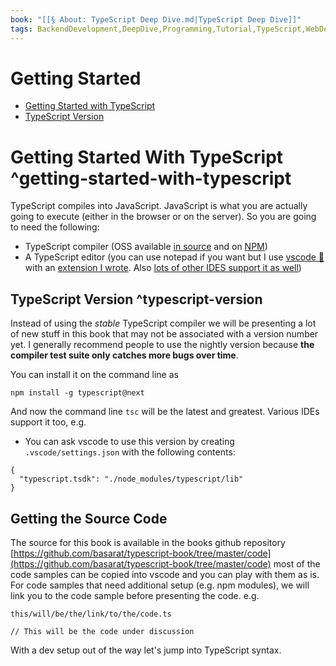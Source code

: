 ```yaml
---
book: "[[§ About꞉ TypeScript Deep Dive.md|TypeScript Deep Dive]]"
tags: BackendDevelopment,DeepDive,Programming,Tutorial,TypeScript,WebDevelopment
---
```


# Getting Started

- [Getting Started with TypeScript](Getting%20Started.md#^getting-started-with-typescript)
- [TypeScript Version](Getting%20Started.md#^typescript-version)

# Getting Started With TypeScript ^getting-started-with-typescript

TypeScript compiles into JavaScript. JavaScript is what you are actually going to execute (either in the browser or on the server). So you are going to need the following:

- TypeScript compiler (OSS available [in source](https://github.com/Microsoft/TypeScript/) and on [NPM](https://www.npmjs.com/package/typescript))
- A TypeScript editor (you can use notepad if you want but I use [vscode 🌹](https://code.visualstudio.com/) with an [extension I wrote](https://marketplace.visualstudio.com/items?itemName=basarat.god). Also [lots of other IDES support it as well](https://github.com/Microsoft/TypeScript/wiki/TypeScript-Editor-Support))

## TypeScript Version ^typescript-version

Instead of using the _stable_ TypeScript compiler we will be presenting a lot of new stuff in this book that may not be associated with a version number yet. I generally recommend people to use the nightly version because **the compiler test suite only catches more bugs over time**.

You can install it on the command line as

```
npm install -g typescript@next
```

And now the command line `tsc` will be the latest and greatest. Various IDEs support it too, e.g.

- You can ask vscode to use this version by creating `.vscode/settings.json` with the following contents:

```
{
  "typescript.tsdk": "./node_modules/typescript/lib"
}
```

## Getting the Source Code

The source for this book is available in the books github repository [https://github.com/basarat/typescript-book/tree/master/code](https://github.com/basarat/typescript-book/tree/master/code) most of the code samples can be copied into vscode and you can play with them as is. For code samples that need additional setup (e.g. npm modules), we will link you to the code sample before presenting the code. e.g.

`this/will/be/the/link/to/the/code.ts`

```
// This will be the code under discussion
```

With a dev setup out of the way let's jump into TypeScript syntax.